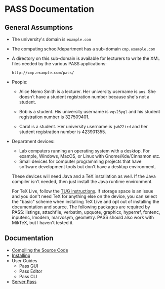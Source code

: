 # PASS Documentation

## General Assumptions

 - The university's domain is `example.com`

 - The computing school/department has a sub-domain
   `cmp.example.com`

 - A directory on this sub-domain is available for lecturers to 
   write the XML files needed by the various PASS applications:

   `http://cmp.example.com/pass/`

 - People:

   + Alice Nemo Smith is a lecturer. Her university username is
   `ans`. She doesn't have a student registration number because
   she's not a student.

   + Bob is a student. His university username is `vqs23ygl`
   and his student registration number is 327509401.

   + Carol is a student. Her university username is `jwh22ird`
   and her student registration number is 423901355.

 - Department devices:

   + Lab computers running an operating system with a desktop.
   For example, Windows, MacOS, or Linux with Gnome/Kde/Cinnamon
   etc.
   + Small devices for computer programming projects that have
   software development tools but don't have a desktop environment.

   These devices will need Java and a TeX installation as well.
   If the Java compiler isn't needed, then just install the Java runtime
   environment.

   For TeX Live, follow the [TUG instructions](https://www.tug.org/texlive/acquire-netinstall.html). If storage space is an issue and you don't
   need TeX for anything else on the device, you can select the
   "basic" scheme when installing TeX Live and opt out of installing
   the documentation and source. The following packages are required
   by PASS: listings, attachfile, verbatim, upquote, graphicx, hyperref,
   fontenc, inputenc, lmodern, marvosym, geometry. PASS should also
   work with MikTeX, but I haven't tested it.

## Documentation

 - [Compiling the Source Code](compile.md)
 - [Installing](install.md)
 - User Guides
   + Pass GUI
   + Pass Editor
   + Pass CLI
 - [Server Pass](server-pass/README.md)

